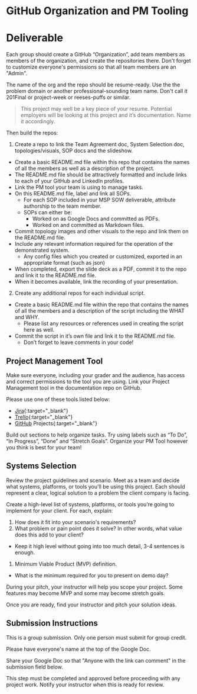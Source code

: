 # GitHub Organization and PM Tooling

# Deliverable

Each group should create a GitHub “Organization”, add team members as members of the organization, and create the repositories there. Don't forget to customize everyone's permissions so that all team members are an "Admin".

The name of the org and the repo should be resume-ready. Use the the problem domain or another professional-sounding team name. Don't call it 201Final or project-week or reeses-puffs or similar.

> This project may well be a key piece of your resume. Potential employers will be looking at this project and it’s documentation. Name it accordingly.

Then build the repos:

1. Create a repo to link the Team Agreement doc, System Selection doc, topologies/visuals, SOP docs and the slideshow.
  - Create a basic README.md file within this repo that contains the names of all the members as well as a description of the project.
  - The README.md file should be attractively formatted and include links to each of your GitHub and LinkedIn profiles.
  - Link the PM tool your team is using to manage tasks.
  - On this README.md file, label and link all SOPs.
    - For each SOP included in your MSP SOW deliverable, attribute authorship to the team member.
    - SOPs can either be:
      - Worked on as Google Docs and committed as PDFs.
      - Worked on and committed as Markdown files.
  - Commit topology images and other visuals to the repo and link them on the README.md file.
  - Include any relevant information required for the operation of the demonstrated system.
    - Any config files which you created or customized, exported in an appropriate format (such as json)
  - When completed, export the slide deck as a PDF, commit it to the repo and link it to the README.md file.
  - When it becomes available, link the recording of your presentation.
2. Create any additional repos for each individual script.
  - Create a basic README.md file within the repo that contains the names of all the members and a description of the script including the WHAT and WHY.
    - Please list any resources or references used in creating the script here as well.
  - Commit the script in it’s own file and link it to the README.md file.
    - Don’t forget to leave comments in your code!

## Project Management Tool

Make sure everyone, including your grader and the audience, has access and correct permissions to the tool you are using. Link your Project Management tool in the documentation repo on GitHub.

Please use one of these tools listed below:

- [Jira](https://www.atlassian.com/software/jira){:target="_blank"}
- [Trello](https://trello.com/){:target="_blank"}
- [GitHub](https://help.github.com/en/articles/about-project-boards) Projects{:target="_blank"}

Build out sections to help organize tasks. Try using labels such as “To Do”, “In Progress”, “Done” and “Stretch Goals”. Organize your PM Tool however you think is best for your team!

## Systems Selection

Review the project guidelines and scenario. Meet as a team and decide what systems, platforms, or tools you'll be using this project. Each should represent a clear, logical solution to a problem the client company is facing.

Create a high-level list of systems, platforms, or tools you’re going to implement for your client. For each, explain:

1. How does it fit into your scenario's requirements?
1. What problem or pain point does it solve? In other words, what value does this add to your client?
  - Keep it high level without going into too much detail, 3-4 sentences is enough.
1. Minimum Viable Product (MVP) definition.
  - What is the minimum required for you to present on demo day?

During your pitch, your instructor will help you scope your project. Some features may become MVP and some may become stretch goals.

Once you are ready, find your instructor and pitch your solution ideas.

## Submission Instructions

This is a group submission. Only one person must submit for group credit.

Please have everyone's name at the top of the Google Doc.

Share your Google Doc so that "Anyone with the link can comment" in the submission field below.

This step must be completed and approved before proceeding with any project work. Notify your instructor when this is ready for review.
